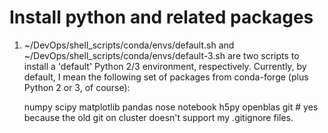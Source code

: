 # Install python and related packages

1. ~/DevOps/shell_scripts/conda/envs/default.sh and ~/DevOps/shell_scripts/conda/envs/default-3.sh are two scripts to install a 'default' Python 2/3 environment, respectively. Currently, by default, I mean the following set of packages from conda-forge (plus Python 2 or 3, of course):

    numpy
    scipy
    matplotlib
    pandas
    nose
    notebook
    h5py
    openblas
    git # yes because the old git on cluster doesn't support my .gitignore files.
